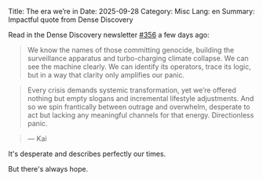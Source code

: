 Title: The era we’re in
Date: 2025-09-28
Category: Misc
Lang: en
Summary: Impactful quote from Dense Discovery

Read in the Dense Discovery newsletter [#356](https://www.densediscovery.com/issues/356) a few days ago:

> We know the names of those committing genocide, building the surveillance apparatus and turbo-charging climate collapse. We can see the machine clearly. We can identify its operators, trace its logic, but in a way that clarity only amplifies our panic.

> Every crisis demands systemic transformation, yet we’re offered nothing but empty slogans and incremental lifestyle adjustments. And so we spin frantically between outrage and overwhelm, desperate to act but lacking any meaningful channels for that energy. Directionless panic.

> ― Kai

It's desperate and describes perfectly our times.

But there's always hope.
